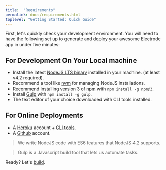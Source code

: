 ```yaml
---
title:  "Requirements"
permalink: docs/requirements.html
toplevel: "Getting Started: Quick Guide"
---
```


First, let's quickly check your development environment. You will need to have the following set up to generate and deploy your awesome Electrode app in under five minutes:

## For Development On Your Local machine

*  Install the latest [NodeJS LTS binary](https://nodejs.org) installed in your machine.  (at least v4.2 required).
  * Recommend a tool like [nvm](https://github.com/creationix/nvm#install-script) for managing NodeJS installations.
*  Recommend installing version 3 of [npm](https://www.npmjs.com/) with `npm install -g npm@3`.
*  Install [Gulp](https://github.com/gulpjs/gulp/blob/master/docs/getting-started.md) with `npm install -g gulp`.
*  The text editor of your choice downloaded with CLI tools installed.  

## For Online Deployments

*  A [Heroku](https://signup.heroku.com/dc) account + [CLI tools](https://devcenter.heroku.com/articles/heroku-command-line).
*  A [Github](https://github.com/) account.

> We write NodeJS code with ES6 features that NodeJS 4.2 supports.

> Gulp is a Javascript build tool that lets us automate tasks.

Ready? Let's [build](build_component.html).
